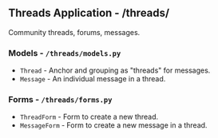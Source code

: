 ## Threads Application - /threads/
Community threads, forums, messages.

### Models - `/threads/models.py`
* `Thread` - Anchor and grouping as "threads" for messages.
* `Message` - An individual message in a thread.

### Forms - `/threads/forms.py`
* `ThreadForm` - Form to create a new thread.
* `MessageForm` - Form to create a new message in a thread.
